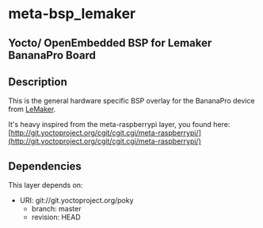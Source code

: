 # meta-bsp_lemaker
## Yocto/ OpenEmbedded BSP for Lemaker BananaPro Board

## Description

This is the general hardware specific BSP overlay for the BananaPro device from [LeMaker](http://www.lemaker.org/).

It's heavy inspired from the meta-raspberrypi layer, you found here: [http://git.yoctoproject.org/cgit/cgit.cgi/meta-raspberrypi/](http://git.yoctoproject.org/cgit/cgit.cgi/meta-raspberrypi/)

## Dependencies

This layer depends on:

* URI: git://git.yoctoproject.org/poky
  * branch: master
  * revision: HEAD
